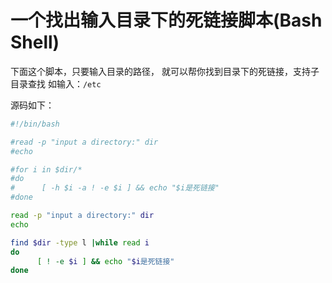 # 一个找出输入目录下的死链接脚本(Bash Shell)

下面这个脚本，只要输入目录的路径，
就可以帮你找到目录下的死链接，支持子目录查找
如输入：`/etc`

源码如下：

```sh
#!/bin/bash

#read -p "input a directory:" dir
#echo

#for i in $dir/*
#do
#      [ -h $i -a ! -e $i ] && echo "$i是死链接"
#done

read -p "input a directory:" dir
echo

find $dir -type l |while read i
do
      [ ! -e $i ] && echo "$i是死链接"
done
```
